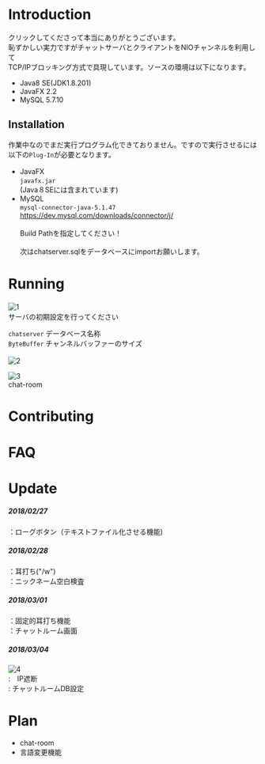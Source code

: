 # Introduction
クリックしてくださって本当にありがとうございます。<br>
恥ずかしい実力ですがチャットサーバとクライアントをNIOチャンネルを利用して<br>
TCP/IPブロッキング方式で具現しています。ソースの環境は以下になります。<br>

* Java8 SE(JDK1.8.201)
* JavaFX 2.2
* MySQL 5.7.10


## Installation
作業中なのでまだ実行プログラム化できておりません。ですので実行させるには以下の`Plug-In`が必要となります。<br>
* JavaFX　<br>
`javafx.jar`<br>
(Java８SEには含まれています)<br>
* MySQL <br>
`mysql-connector-java-5.1.47`
https://dev.mysql.com/downloads/connector/j/ <br><br>
Build Pathを指定してください！ <br><br>
次はchatserver.sqlをデータベースにimportお願いします。

# Running
![1](https://user-images.githubusercontent.com/40384777/53419396-26260800-3a1d-11e9-9ed5-eae6318a2ece.png)　<br>
サーバの初期設定を行ってください <br>

`chatserver`  データベース名称<br>
`ByteBuffer`  チャンネルバッファーのサイズ<br><br>
![2](https://user-images.githubusercontent.com/40384777/53467617-552e8f00-3a9a-11e9-9408-84ece8273573.png) <br>

![3](https://user-images.githubusercontent.com/40384777/53716861-a45d3100-3e99-11e9-99e6-ddc62d80615e.png) <br>
chat-room

# Contributing

# FAQ

# Update
##### 2018/02/27
：ローグボタン（テキストファイル化させる機能)<br>
##### 2018/02/28
：耳打ち("/w") <br>
：ニックネーム空白検査 <br>
##### 2018/03/01
：固定的耳打ち機能<br>
：チャットルーム画面
##### 2018/03/04
![4](https://user-images.githubusercontent.com/40384777/53716852-a1fad700-3e99-11e9-8223-82f52ea0f1f1.png) <br>
:　IP遮断 <br>
:  チャットルームDB設定
# Plan
* chat-room
* 言語変更機能
